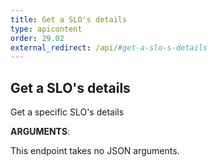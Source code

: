 ```yaml
---
title: Get a SLO's details
type: apicontent
order: 29.02
external_redirect: /api/#get-a-slo-s-details
---
```


## Get a SLO's details

Get a specific SLO's details

**ARGUMENTS**:

This endpoint takes no JSON arguments.
